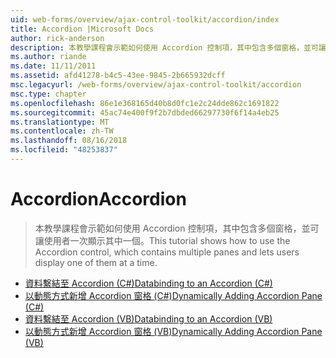 ```yaml
---
uid: web-forms/overview/ajax-control-toolkit/accordion/index
title: Accordion |Microsoft Docs
author: rick-anderson
description: 本教學課程會示範如何使用 Accordion 控制項，其中包含多個窗格，並可讓使用者一次顯示其中一個。
ms.author: riande
ms.date: 11/11/2011
ms.assetid: afd41278-b4c5-43ee-9845-2b665932dcff
msc.legacyurl: /web-forms/overview/ajax-control-toolkit/accordion
msc.type: chapter
ms.openlocfilehash: 86e1e368165d40b8d0fc1e2c24dde862c1691822
ms.sourcegitcommit: 45ac74e400f9f2b7dbded66297730f6f14a4eb25
ms.translationtype: MT
ms.contentlocale: zh-TW
ms.lasthandoff: 08/16/2018
ms.locfileid: "48253837"
---
```

<a name="accordion"></a><span data-ttu-id="6cd11-103">Accordion</span><span class="sxs-lookup"><span data-stu-id="6cd11-103">Accordion</span></span>
====================
> <span data-ttu-id="6cd11-104">本教學課程會示範如何使用 Accordion 控制項，其中包含多個窗格，並可讓使用者一次顯示其中一個。</span><span class="sxs-lookup"><span data-stu-id="6cd11-104">This tutorial shows how to use the Accordion control, which contains multiple panes and lets users display one of them at a time.</span></span>


- [<span data-ttu-id="6cd11-105">資料繫結至 Accordion (C#)</span><span class="sxs-lookup"><span data-stu-id="6cd11-105">Databinding to an Accordion (C#)</span></span>](databinding-to-an-accordion-cs.md)
- [<span data-ttu-id="6cd11-106">以動態方式新增 Accordion 窗格 (C#)</span><span class="sxs-lookup"><span data-stu-id="6cd11-106">Dynamically Adding Accordion Pane (C#)</span></span>](dynamically-adding-an-accordion-pane-cs.md)
- [<span data-ttu-id="6cd11-107">資料繫結至 Accordion (VB)</span><span class="sxs-lookup"><span data-stu-id="6cd11-107">Databinding to an Accordion (VB)</span></span>](databinding-to-an-accordion-vb.md)
- [<span data-ttu-id="6cd11-108">以動態方式新增 Accordion 窗格 (VB)</span><span class="sxs-lookup"><span data-stu-id="6cd11-108">Dynamically Adding Accordion Pane (VB)</span></span>](dynamically-adding-an-accordion-pane-vb.md)
